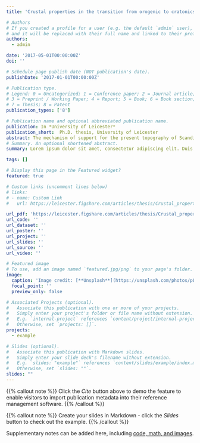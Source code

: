 ```yaml
---
title: 'Crustal properties in the transition from orogenic to cratonics area from seismological analysis: example of the Baltic shield and the Scandinavian mountains'

# Authors
# If you created a profile for a user (e.g. the default `admin` user), write the username (folder name) here
# and it will be replaced with their full name and linked to their profile.
authors:
  - admin

date: '2017-05-01T00:00:00Z'
doi: ''

# Schedule page publish date (NOT publication's date).
publishDate: '2017-01-01T00:00:00Z'

# Publication type.
# Legend: 0 = Uncategorized; 1 = Conference paper; 2 = Journal article;
# 3 = Preprint / Working Paper; 4 = Report; 5 = Book; 6 = Book section;
# 7 = Thesis; 8 = Patent
publication_types: ['8']

# Publication name and optional abbreviated publication name.
publication: In *University of Leicester*
publication_short:  Ph.D. thesis, University of Leicester
abstract: The mechanism of support for the present topography of Scandinavia is not well explained by current crustal models. High topography in Norway and Sweden (Scandinavian Alps) is directly in contact with a relatively flat region (the Baltic shield). A crustal root beneath the Scandinavian Alps, expected from Airy isostatic calculations, is not present and the gravity anomaly map suggests lateral variations in density support present day topography. To bring new constrains on the variation of crustal properties we use P-receiver functions and ambient seismic noise. Using these methods we quantify Moho depth and depth-velocity variations across the crust. P-receiver functions indicate the presence of a high velocity layer at the base of the crust, interpreted as magmatic underplating or eclogitization. Ambient seismic noise provides data from Rayleigh wave seismic tomography and identifies the presence of a low velocity layer associated with granite intrusion in the upper-middle crust. Our new crustal thickness map shows that the topography at the surface is not reflected by the Moho topography in this region. We observe a relative thickening of the crust from the Atlantic coast (40 km) to the Gulf of Bothnia (44 km). Secondly, Moho sharpness analysis and 1D depth-velocity profiles show a difference in the transition from crust and upper mantle. A high velocity layer (Vp>7.1 km.s−1) beneath the Baltic shield is missing beneath the Scandinavian mountains. This observation explains the crustal thickness variations beneath the mountain belt and the shield, with magmatic underplating beneath the shield and a delamination of the lower crust due to eclogitization process beneath the mountain range. In addition the presence of a local low density layer (granitic body) in the upper crust beneath the northern mountains seems to be a possible mechanism to explain the presence day topography in this region. 
# Summary. An optional shortened abstract.
summary: Lorem ipsum dolor sit amet, consectetur adipiscing elit. Duis posuere tellus ac convallis placerat. Proin tincidunt magna sed ex sollicitudin condimentum.

tags: []

# Display this page in the Featured widget?
featured: true

# Custom links (uncomment lines below)
# links:
# - name: Custom Link
#   url: https://leicester.figshare.com/articles/thesis/Crustal_properties_in_the_transition_from_orogenic_to_cratonic_areas_from_seismological_analysis_example_of_the_Baltic_shield_and_the_Scandinavian_Mountains/10224368

url_pdf: 'https://leicester.figshare.com/articles/thesis/Crustal_properties_in_the_transition_from_orogenic_to_cratonic_areas_from_seismological_analysis_example_of_the_Baltic_shield_and_the_Scandinavian_Mountains/10224368'
url_code: ''
url_dataset: ''
url_poster: ''
url_project: ''
url_slides: ''
url_source: ''
url_video: ''

# Featured image
# To use, add an image named `featured.jpg/png` to your page's folder.
image:
  caption: 'Image credit: [**Unsplash**](https://unsplash.com/photos/pLCdAaMFLTE)'
  focal_point: ''
  preview_only: false

# Associated Projects (optional).
#   Associate this publication with one or more of your projects.
#   Simply enter your project's folder or file name without extension.
#   E.g. `internal-project` references `content/project/internal-project/index.md`.
#   Otherwise, set `projects: []`.
projects:
  - example

# Slides (optional).
#   Associate this publication with Markdown slides.
#   Simply enter your slide deck's filename without extension.
#   E.g. `slides: "example"` references `content/slides/example/index.md`.
#   Otherwise, set `slides: ""`.
slides: ""
---
```


{{% callout note %}}
Click the _Cite_ button above to demo the feature to enable visitors to import publication metadata into their reference management software.
{{% /callout %}}

{{% callout note %}}
Create your slides in Markdown - click the _Slides_ button to check out the example.
{{% /callout %}}

Supplementary notes can be added here, including [code, math, and images](https://wowchemy.com/docs/writing-markdown-latex/).
